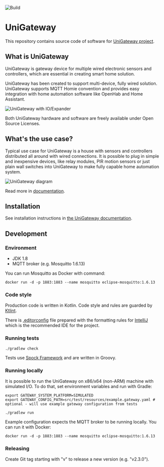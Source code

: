 ![Build](https://github.com/unigateway/unigateway/workflows/Build/badge.svg)

UniGateway
=========

This repository contains source code of software for [UniGateway project](https://mqgateway.com). 

## What is UniGateway
UniGateway is gateway device for multiple wired electronic sensors and controllers, which are essential in creating smart home solution.

UniGateway has been created to support multi-device, fully wired solution. UniGateway supports MQTT Homie convention and provides easy integration with 
home automation software like OpenHab and Home Assistant.

![UniGateway with IO/Expander](docs/docs/user-guide/images/cased-mqgateway-with-io-expander-small.jpg)

Both UniGateway hardware and software are freely available under Open Source Licenses.

## What's the use case?

Typical use case for UniGateway is a house with sensors and controllers distributed all around with wired connections. It is possible to plug in simple and inexpensive devices, 
like relay modules, PIR motion sensors or just plain wall switches into UniGateway to make fully capable home automation system.

![UniGateway diagram](docs/docs/user-guide/images/mqgateway-diagram.png)

Read more in [documentation](https://mqgateway.com).

## Installation

See installation instructions in [the UniGateway documentation](https://mqgateway.com/user-guide/installation).

## Development

### Environment

- JDK 1.8
- MQTT broker (e.g. Mosquitto 1.6.13)

You can run Mosquitto as Docker with command:
```shell
docker run -d -p 1883:1883 --name mosquitto eclipse-mosquitto:1.6.13
```

### Code style

Production code is written in Kotlin.
Code style and rules are guarded by [Ktlint](https://github.com/pinterest/ktlint).

There is [.editorconfig](.editorconfig) file prepared with the formatting rules for [IntelliJ](https://www.jetbrains.com/idea/) 
which is the recommended IDE for the project.

### Running tests

```shell
./gradlew check
```

Tests use [Spock Framework](https://spockframework.org/) and are written in Groovy. 

### Running locally

It is possible to run the UniGateway on x86/x64 (non-ARM) machine with simulated I/O.
To do that, set environment variables and run with Gradle:
```shell
export GATEWAY_SYSTEM_PLATFORM=SIMULATED
export GATEWAY_CONFIG_PATH=src/test/resources/example.gateway.yaml # optional - will use example gateway configuration from tests

./gradlew run  
```

Example configuration expects the MQTT broker to be running locally. You can run it with Docker:
```shell
docker run -d -p 1883:1883 --name mosquitto eclipse-mosquitto:1.6.13
```

### Releasing

Create Git tag starting with "v" to release a new version (e.g. "v2.3.0").
